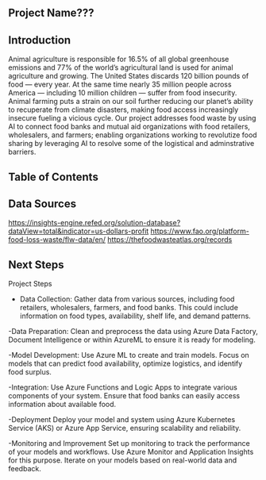 ## Project Name???

## Introduction 
Animal agriculture is responsible for 16.5% of all global greenhouse emissions and 77% of the world’s agricultural land is used for animal agriculture and growing. The United States discards 120 billion pounds of food — every year. At the same time nearly 35 million people across America — including 10 million children — suffer from food insecurity. Animal farming puts a strain on our soil further reducing our planet’s ability to recuperate from climate disasters, making food access increasingly insecure fueling a vicious cycle. Our project addresses food waste by using AI to connect food banks and mutual aid organizations with food retailers, wholesalers, and farmers; enabling organizations working to revolutize food sharing by leveraging AI to resolve some of the logistical and adminstrative barriers.  

## Table of Contents

## Data Sources
https://insights-engine.refed.org/solution-database?dataView=total&indicator=us-dollars-profit
https://www.fao.org/platform-food-loss-waste/flw-data/en/
https://thefoodwasteatlas.org/records

## Next Steps 
Project Steps

- Data Collection: Gather data from various sources, including food retailers, wholesalers, farmers, and food banks. This could include information on food types, availability, shelf life, and demand patterns.

-Data Preparation: Clean and preprocess the data using Azure Data Factory, Document Intelligence or within AzureML to ensure it is ready for modeling.

-Model Development: Use Azure ML to create and train models. Focus on models that can predict food availability, optimize logistics, and identify food surplus.

-Integration: Use Azure Functions and Logic Apps to integrate various components of your system. Ensure that food banks can easily access information about available food.

-Deployment
Deploy your model and system using Azure Kubernetes Service (AKS) or Azure App Service, ensuring scalability and reliability.

-Monitoring and Improvement
Set up monitoring to track the performance of your models and workflows. Use Azure Monitor and Application Insights for this purpose. Iterate on your models based on real-world data and feedback.

   

